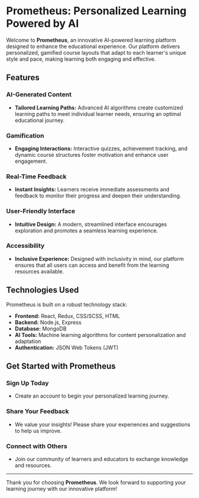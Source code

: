 # **Prometheus: Personalized Learning Powered by AI**

Welcome to **Prometheus**, an innovative AI-powered learning platform designed to enhance the educational experience. Our platform delivers personalized, gamified course layouts that adapt to each learner's unique style and pace, making learning both engaging and effective.

## **Features**

### **AI-Generated Content**
- **Tailored Learning Paths:** Advanced AI algorithms create customized learning paths to meet individual learner needs, ensuring an optimal educational journey.

### **Gamification**
- **Engaging Interactions:** Interactive quizzes, achievement tracking, and dynamic course structures foster motivation and enhance user engagement.

### **Real-Time Feedback**
- **Instant Insights:** Learners receive immediate assessments and feedback to monitor their progress and deepen their understanding.

### **User-Friendly Interface**
- **Intuitive Design:** A modern, streamlined interface encourages exploration and promotes a seamless learning experience.

### **Accessibility**
- **Inclusive Experience:** Designed with inclusivity in mind, our platform ensures that all users can access and benefit from the learning resources available.

## **Technologies Used**

Prometheus is built on a robust technology stack:

- **Frontend:** React, Redux, CSS/SCSS, HTML
- **Backend:** Node.js, Express
- **Database:** MongoDB
- **AI Tools:** Machine learning algorithms for content personalization and adaptation
- **Authentication:** JSON Web Tokens (JWT)

## **Get Started with Prometheus**

### **Sign Up Today**
- Create an account to begin your personalized learning journey.

### **Share Your Feedback**
- We value your insights! Please share your experiences and suggestions to help us improve.

### **Connect with Others**
- Join our community of learners and educators to exchange knowledge and resources.

---

Thank you for choosing **Prometheus**. We look forward to supporting your learning journey with our innovative platform!
